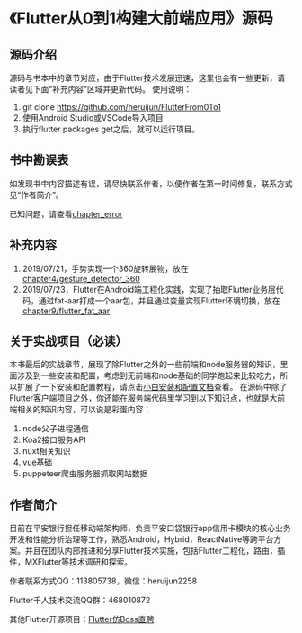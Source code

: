 # 《Flutter从0到1构建大前端应用》源码

## 源码介绍
源码与书本中的章节对应，由于Flutter技术发展迅速，这里也会有一些更新，请读者见下面“补充内容”区域并更新代码。
使用说明：
1. git clone https://github.com/heruijun/FlutterFrom0To1
2. 使用Android Studio或VSCode导入项目
3. 执行flutter packages get之后，就可以运行项目。

## 书中勘误表
如发现书中内容描述有误，请尽快联系作者，以便作者在第一时间修复，联系方式见“作者简介”。

已知问题，请查看[chapter_error](https://github.com/heruijun/FlutterFrom0To1/tree/master/chapter_error)

## 补充内容
1. 2019/07/21，手势实现一个360旋转展物，放在[chapter4/gesture_detector_360](https://github.com/heruijun/FlutterFrom0To1/tree/master/chapter4/gesture_detector_360)
2. 2019/07/23，Flutter在Android端工程化实践，实现了抽取Flutter业务层代码，通过fat-aar打成一个aar包，并且通过变量实现Flutter环境切换，放在[chapter9/flutter_fat_aar](https://github.com/heruijun/FlutterFrom0To1/tree/master/chapter9/flutter_fat_aar)

## 关于实战项目（必读）
本书最后的实战章节，展现了除Flutter之外的一些前端和node服务器的知识，里面涉及到一些安装和配置，考虑到无前端和node基础的同学跑起来比较吃力，所以扩展了一下安装和配置教程，请点击[小白安装和配置文档](https://github.com/heruijun/FlutterFrom0To1/tree/master/chapter10/README.md)查看。
在源码中除了Flutter客户端项目之外，你还能在服务端代码里学习到以下知识点，也就是大前端相关的知识内容，可以说是彩蛋内容：
1. node父子进程通信
2. Koa2接口服务API
3. nuxt相关知识
4. vue基础
5. puppeteer爬虫服务器抓取网站数据

## 作者简介
目前在平安银行担任移动端架构师，负责平安口袋银行app信用卡模块的核心业务开发和性能分析治理等工作，熟悉Android，Hybrid，ReactNative等跨平台方案。并且在团队内部推进和分享Flutter技术实施，包括Flutter工程化，路由，插件，MXFlutter等技术调研和探索。

作者联系方式QQ：113805738，微信：heruijun2258

Flutter千人技术交流QQ群：468010872

其他Flutter开源项目：[Flutter仿Boss直聘](https://github.com/heruijun/flutter_boss)
